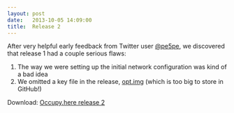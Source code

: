 ```yaml
---
layout: post
date:   2013-10-05 14:09:00
title:  Release 2
---
```

After very helpful early feedback from Twitter user [@pe5pe](https://twitter.com/pe5pe), we discovered that release 1 had a couple serious flaws:

1. The way we were setting up the initial network configuration was kind of a bad idea
2. We omitted a key file in the release, [opt.img](http://downloads.occupyhere.org/opt.img) (which is too big to store in GitHub!)

Download: [Occupy.here release 2](https://github.com/occupyhere/occupy.here/archive/r2.zip)
